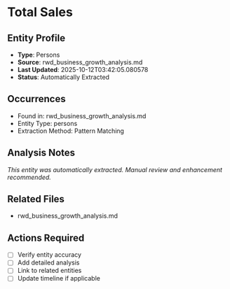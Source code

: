 # Total Sales

## Entity Profile
- **Type**: Persons
- **Source**: rwd_business_growth_analysis.md
- **Last Updated**: 2025-10-12T03:42:05.080578
- **Status**: Automatically Extracted

## Occurrences
- Found in: rwd_business_growth_analysis.md
- Entity Type: persons
- Extraction Method: Pattern Matching

## Analysis Notes
*This entity was automatically extracted. Manual review and enhancement recommended.*

## Related Files
- rwd_business_growth_analysis.md

## Actions Required
- [ ] Verify entity accuracy
- [ ] Add detailed analysis
- [ ] Link to related entities
- [ ] Update timeline if applicable
